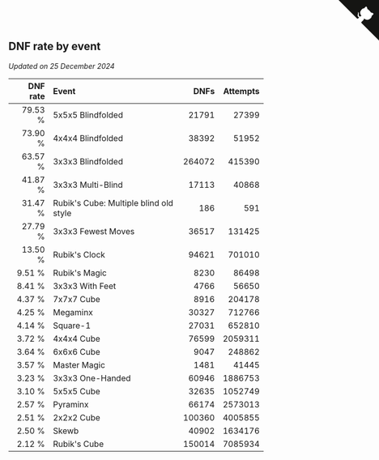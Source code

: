 ## DNF rate by event

*Updated on 25 December 2024*

| DNF rate | Event | DNFs | Attempts |
| ---: | :--- | ---: | ---: |
| 79.53 % | 5x5x5 Blindfolded | 21791 | 27399 |
| 73.90 % | 4x4x4 Blindfolded | 38392 | 51952 |
| 63.57 % | 3x3x3 Blindfolded | 264072 | 415390 |
| 41.87 % | 3x3x3 Multi-Blind | 17113 | 40868 |
| 31.47 % | Rubik's Cube: Multiple blind old style | 186 | 591 |
| 27.79 % | 3x3x3 Fewest Moves | 36517 | 131425 |
| 13.50 % | Rubik's Clock | 94621 | 701010 |
| 9.51 % | Rubik's Magic | 8230 | 86498 |
| 8.41 % | 3x3x3 With Feet | 4766 | 56650 |
| 4.37 % | 7x7x7 Cube | 8916 | 204178 |
| 4.25 % | Megaminx | 30327 | 712766 |
| 4.14 % | Square-1 | 27031 | 652810 |
| 3.72 % | 4x4x4 Cube | 76599 | 2059311 |
| 3.64 % | 6x6x6 Cube | 9047 | 248862 |
| 3.57 % | Master Magic | 1481 | 41445 |
| 3.23 % | 3x3x3 One-Handed | 60946 | 1886753 |
| 3.10 % | 5x5x5 Cube | 32635 | 1052749 |
| 2.57 % | Pyraminx | 66174 | 2573013 |
| 2.51 % | 2x2x2 Cube | 100360 | 4005855 |
| 2.50 % | Skewb | 40902 | 1634176 |
| 2.12 % | Rubik's Cube | 150014 | 7085934 |


<a href="https://github.com/jonatanklosko/wca_statistics" class="github-corner" aria-label="View source on Github"><svg width="80" height="80" viewBox="0 0 250 250" style="fill:#151513; color:#fff; position: absolute; top: 0; border: 0; right: 0;" aria-hidden="true"><path d="M0,0 L115,115 L130,115 L142,142 L250,250 L250,0 Z"></path><path d="M128.3,109.0 C113.8,99.7 119.0,89.6 119.0,89.6 C122.0,82.7 120.5,78.6 120.5,78.6 C119.2,72.0 123.4,76.3 123.4,76.3 C127.3,80.9 125.5,87.3 125.5,87.3 C122.9,97.6 130.6,101.9 134.4,103.2" fill="currentColor" style="transform-origin: 130px 106px;" class="octo-arm"></path><path d="M115.0,115.0 C114.9,115.1 118.7,116.5 119.8,115.4 L133.7,101.6 C136.9,99.2 139.9,98.4 142.2,98.6 C133.8,88.0 127.5,74.4 143.8,58.0 C148.5,53.4 154.0,51.2 159.7,51.0 C160.3,49.4 163.2,43.6 171.4,40.1 C171.4,40.1 176.1,42.5 178.8,56.2 C183.1,58.6 187.2,61.8 190.9,65.4 C194.5,69.0 197.7,73.2 200.1,77.6 C213.8,80.2 216.3,84.9 216.3,84.9 C212.7,93.1 206.9,96.0 205.4,96.6 C205.1,102.4 203.0,107.8 198.3,112.5 C181.9,128.9 168.3,122.5 157.7,114.1 C157.9,116.9 156.7,120.9 152.7,124.9 L141.0,136.5 C139.8,137.7 141.6,141.9 141.8,141.8 Z" fill="currentColor" class="octo-body"></path></svg></a><style>.github-corner:hover .octo-arm{animation:octocat-wave 560ms ease-in-out}@keyframes octocat-wave{0%,100%{transform:rotate(0)}20%,60%{transform:rotate(-25deg)}40%,80%{transform:rotate(10deg)}}@media (max-width:500px){.github-corner:hover .octo-arm{animation:none}.github-corner .octo-arm{animation:octocat-wave 560ms ease-in-out}}</style>
